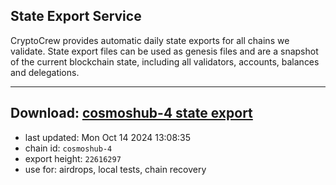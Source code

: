 ## State Export Service
CryptoCrew provides automatic daily state exports for all chains we validate. State export files can be used as genesis files and are a snapshot of the current blockchain state, including all validators, accounts, balances and delegations.

---
**Download: [cosmoshub-4 state export](https://dl-eu2.ccvalidators.com/SERVICE/cosmoshub/cosmoshub-4_export_22616297.json)**
---

- last updated: Mon Oct 14 2024 13:08:35
- chain id: `cosmoshub-4`
- export height: `22616297`
- use for: airdrops, local tests, chain recovery
